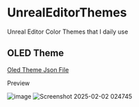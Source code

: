 # UnrealEditorThemes
Unreal Editor Color Themes that I daily use

## OLED Theme

[Oled Theme Json File](OldTheme.json)  

Preview  

![image](https://github.com/user-attachments/assets/01f7fbbd-7ee8-41eb-aba6-a64b381e2acc) ![Screenshot 2025-02-02 024745](https://github.com/user-attachments/assets/6080cb74-345e-4215-8707-2c9e84e9f5f4)

